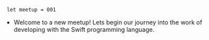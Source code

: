 ` let meetup = 001`

* Welcome to a new meetup! Lets begin our journey into the work of developing with the Swift programming language.
